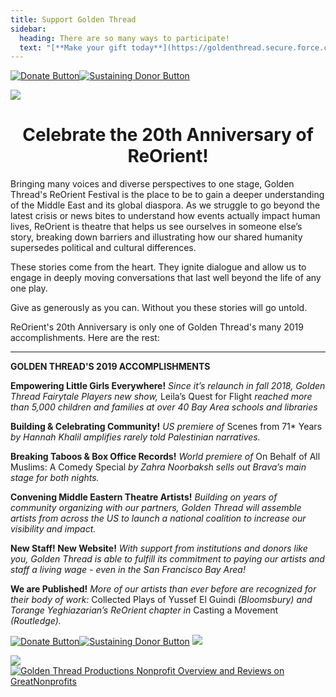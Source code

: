 ```yaml
---
title: Support Golden Thread
sidebar:
  heading: There are so many ways to participate!
  text: "[**Make your gift today**](https://goldenthread.secure.force.com/donate/?dfId=a0nj0000003z3ikAAA).\t <br /><br /> Request a match through your employer’s matching gift program and double your gift! <br /><br /> Designate us to receive 0.5% of your Amazon purchases when you shop through [**smile.amazon.com**](http://smile.amazon.com).<br /><br /> **Your generous support is vital to our work.** [**Make your donation today.**](https://goldenthread.secure.force.com/donate/?dfId=a0nf100000eMbmuAAC)\n"
---
```

[![Donate Button](/img/archive/2015/03/Donate-Button-400.jpg)](https://goldenthread.secure.force.com/donate/?dfId=a0nj0000003z3ikAAA)[![Sustaining Donor Button](/img/archive/2015/03/Donate-Button-Sustaining-400.jpg)](https://goldenthread.secure.force.com/donate/?dfId=a0nf100000eMbl8AAC)

![](/img/archive/2015/03/20thAnniversary-Line-1024x36.jpg)

# <center>Celebrate the 20th Anniversary of ReOrient!</center>

Bringing many voices and diverse perspectives to one stage, Golden Thread's ReOrient Festival is the place to be to gain a deeper understanding of the Middle East and its global diaspora. As we struggle to go beyond the latest crisis or news bites to understand how events actually impact human lives, ReOrient is theatre that helps us see ourselves in someone else’s story, breaking down barriers and illustrating how our shared humanity supersedes political and cultural differences.

These stories come from the heart. They ignite dialogue and allow us to engage in deeply moving conversations that last well beyond the life of any one play.

Give as generously as you can. Without you these stories will go untold.

ReOrient's 20th Anniversary is only one of Golden Thread's many 2019 accomplishments. Here are the rest:

- - -

**GOLDEN THREAD'S 2019 ACCOMPLISHMENTS**

**Empowering Little Girls Everywhere!**
_Since it’s relaunch in fall 2018, Golden Thread Fairytale Players new show,_ Leila’s Quest for Flight _reached more than 5,000 children and families at over 40 Bay Area schools and libraries_

**Building & Celebrating Community!**
_US premiere of_ Scenes from 71* Years _by Hannah Khalil amplifies rarely told Palestinian narratives._

**Breaking Taboos & Box Office Records!**
_World premiere of_ On Behalf of All Muslims: A Comedy Special _by Zahra Noorbaksh sells out Brava’s main stage for both nights._

**Convening Middle Eastern Theatre Artists!**
_Building on years of community organizing with our partners, Golden Thread will assemble artists from across the US to launch a national coalition to increase our visibility and impact._

**New Staff! New Website!**
_With support from institutions and donors like you, Golden Thread is able to fulfill its commitment to paying our artists and staff a living wage - even in the San Francisco Bay Area!_

**We are Published!**
_More of our artists than ever before are recognized for their body of work:_ Collected Plays of Yussef El Guindi _(Bloomsbury) and Torange Yeghiazarian’s ReOrient chapter in_ Casting a Movement _(Routledge)._

[![Donate Button](/img/archive/2015/03/Donate-Button-400.jpg)](https://goldenthread.secure.force.com/donate/?dfId=a0nj0000003z3ikAAA)[![Sustaining Donor Button](/img/archive/2015/03/Donate-Button-Sustaining-400.jpg)](https://goldenthread.secure.force.com/donate/?dfId=a0nf100000eMbl8AAC)
![](/img/archive/2015/03/20thAnniversary-Line-1024x36.jpg)

[![](https://widgets.guidestar.org/gximage2?o=8177599&l=v4)](https://www.guidestar.org/profile/75-3009451)[![Golden Thread Productions Nonprofit Overview and Reviews on GreatNonprofits](https://cdn.greatnonprofits.org//img/2018-top-rated-awards-badge-embed.png?id=327909)](https://greatnonprofits.org/org/golden-thread-productions)
